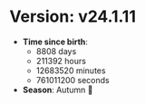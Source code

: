# Version: v24.1.11
- **Time since birth**:
  - 8808 days
  - 211392 hours
  - 12683520 minutes
  - 761011200 seconds
- **Season**: Autumn 🍁
